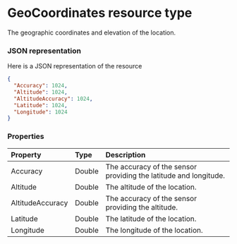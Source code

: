 # GeoCoordinates resource type

The geographic coordinates and elevation of the location.

### JSON representation

Here is a JSON representation of the resource

```json
{
  "Accuracy": 1024,
  "Altitude": 1024,
  "AltitudeAccuracy": 1024,
  "Latitude": 1024,
  "Longitude": 1024
}

```
### Properties
| Property	   | Type	|Description|
|:---------------|:--------|:----------|
|Accuracy|Double|The accuracy of the sensor providing the latitude and longitude.|
|Altitude|Double|The altitude of the location.|
|AltitudeAccuracy|Double|The accuracy of the sensor providing the altitude.|
|Latitude|Double|The latitude of the location.|
|Longitude|Double|The longitude of the location.|

<!-- uuid: 153439b7-9890-47b2-93f4-1b74da3d42b3
2015-10-12 23:19:39 UTC -->